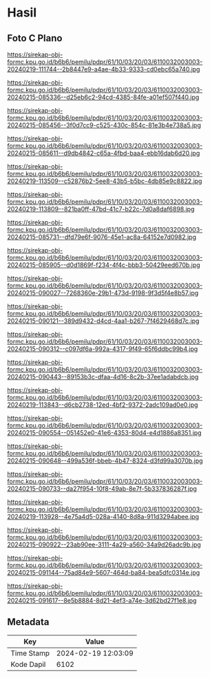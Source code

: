 # Hasil

## Foto C Plano

https://sirekap-obj-formc.kpu.go.id/b6b6/pemilu/pdpr/61/10/03/20/03/6110032003003-20240219-111744--2b8447e9-a4ae-4b33-9333-cd0ebc65a740.jpg

https://sirekap-obj-formc.kpu.go.id/b6b6/pemilu/pdpr/61/10/03/20/03/6110032003003-20240215-085336--d25eb6c2-94cd-4385-84fe-a01ef507f440.jpg

https://sirekap-obj-formc.kpu.go.id/b6b6/pemilu/pdpr/61/10/03/20/03/6110032003003-20240215-085456--3f0d7cc9-c525-430c-854c-81e3b4e738a5.jpg

https://sirekap-obj-formc.kpu.go.id/b6b6/pemilu/pdpr/61/10/03/20/03/6110032003003-20240215-085611--d9db4842-c65a-4fbd-baa4-ebb16dab6d20.jpg

https://sirekap-obj-formc.kpu.go.id/b6b6/pemilu/pdpr/61/10/03/20/03/6110032003003-20240219-113509--c52876b2-5ee8-43b5-b5bc-4db85e9c8822.jpg

https://sirekap-obj-formc.kpu.go.id/b6b6/pemilu/pdpr/61/10/03/20/03/6110032003003-20240219-113809--821ba0ff-47bd-41c7-b22c-7d0a8daf6898.jpg

https://sirekap-obj-formc.kpu.go.id/b6b6/pemilu/pdpr/61/10/03/20/03/6110032003003-20240215-085731--dfd79e6f-9076-45e1-ac8a-64152e7d0982.jpg

https://sirekap-obj-formc.kpu.go.id/b6b6/pemilu/pdpr/61/10/03/20/03/6110032003003-20240215-085905--d0d1869f-f234-4f4c-bbb3-50429eed670b.jpg

https://sirekap-obj-formc.kpu.go.id/b6b6/pemilu/pdpr/61/10/03/20/03/6110032003003-20240215-090027--7268360e-29b1-473d-9198-9f3d5f4e8b57.jpg

https://sirekap-obj-formc.kpu.go.id/b6b6/pemilu/pdpr/61/10/03/20/03/6110032003003-20240215-090121--389d9432-d4cd-4aa1-b267-7f4629468d7c.jpg

https://sirekap-obj-formc.kpu.go.id/b6b6/pemilu/pdpr/61/10/03/20/03/6110032003003-20240215-090312--c097df6a-992a-4317-9f49-65f6ddbc99b4.jpg

https://sirekap-obj-formc.kpu.go.id/b6b6/pemilu/pdpr/61/10/03/20/03/6110032003003-20240215-090443--89153b3c-dfaa-4d16-8c2b-37ee1adabdcb.jpg

https://sirekap-obj-formc.kpu.go.id/b6b6/pemilu/pdpr/61/10/03/20/03/6110032003003-20240219-113843--d6cb2738-12ed-4bf2-9372-2adc109ad0e0.jpg

https://sirekap-obj-formc.kpu.go.id/b6b6/pemilu/pdpr/61/10/03/20/03/6110032003003-20240215-090554--051452e0-41e6-4353-80d4-e4d1886a8351.jpg

https://sirekap-obj-formc.kpu.go.id/b6b6/pemilu/pdpr/61/10/03/20/03/6110032003003-20240215-090648--499a536f-bbeb-4b47-8324-d3fd99a3070b.jpg

https://sirekap-obj-formc.kpu.go.id/b6b6/pemilu/pdpr/61/10/03/20/03/6110032003003-20240215-090733--da27f954-10f8-49ab-8e7f-5b337836287f.jpg

https://sirekap-obj-formc.kpu.go.id/b6b6/pemilu/pdpr/61/10/03/20/03/6110032003003-20240219-113928--4e75a4d5-028a-4140-8d8a-911d3294abee.jpg

https://sirekap-obj-formc.kpu.go.id/b6b6/pemilu/pdpr/61/10/03/20/03/6110032003003-20240215-090922--23ab90ee-3111-4a29-a560-34a9d26adc9b.jpg

https://sirekap-obj-formc.kpu.go.id/b6b6/pemilu/pdpr/61/10/03/20/03/6110032003003-20240215-091144--75ad84e9-5607-464d-ba84-bea5dfc0314e.jpg

https://sirekap-obj-formc.kpu.go.id/b6b6/pemilu/pdpr/61/10/03/20/03/6110032003003-20240215-091617--8e5b8884-8d21-4ef3-a74e-3d62bd27f1e8.jpg


## Metadata

| Key        | Value               |
| ---------- | ------------------- |
| Time Stamp | 2024-02-19 12:03:09 |
| Kode Dapil | 6102                |



